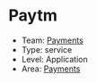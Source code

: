 # Paytm
* Team: [Payments](../teams/payments.md)
* Type: service
* Level: Application
* Area: [Payments](../areas/3rd-party-payments.png)
